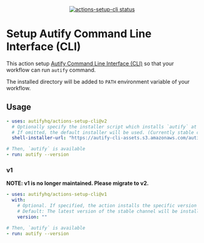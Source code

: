 <p align="center">
  <a href="https://github.com/autifyhq/actions-setup-cli"><img alt="actions-setup-cli status" src="https://github.com/autifyhq/actions-setup-cli/workflows/build-test/badge.svg"></a>
</p>

# Setup Autify Command Line Interface (CLI)

This action setup [Autify Command Line Interface (CLI)](https://github.com/autifyhq/autify-cli) so that your workflow can run `autify` command.

The installed directory will be added to `PATH` environment variable of your workflow.

## Usage

```yaml
- uses: autifyhq/actions-setup-cli@v2
  # Optionally specify the installer script which installs `autify` at `./autify/bin`.
  # If omitted, the default installer will be used. (Currently stable channel)
  shell-installer-url: "https://autify-cli-assets.s3.amazonaws.com/autify-cli/channels/beta/install-cicd.bash"

# Then, `autify` is available
- run: autify --version
```

### v1

**NOTE: v1 is no longer maintained. Please migrate to v2.**

```yaml
- uses: autifyhq/actions-setup-cli@v1
  with:
    # Optional. If specified, the action installs the specific version of Autify CLI.
    # Default: The latest version of the stable channel will be installed. (Recommended)
    version: ""

# Then, `autify` is available
- run: autify --version
```

